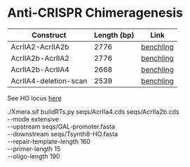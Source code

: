 # Anti-CRISPR Chimeragenesis


| Construct | Length (bp) | Link |
| --------- | ----------- | ---- |
| AcrIIA2-AcrIIA2b | 2776 | [benchling](https://benchling.com/s/seq-jQnwdnFpRApYpqCL6SLl?m=slm-KpvQKcjvuqFJGRQfMLUm) |
| AcrIIA2b-AcrIIA2 | 2776 | [benchling](https://benchling.com/s/seq-8R2tVWz0f1KbBus1obbL?m=slm-wOxhs5d2YrBRigocjJzP) |
| AcrIIA2b-AcrIIA4 | 2668 | [benchling](https://benchling.com/s/seq-jmDiSVMmQSIZvNU4WZox?m=slm-8oDPlbvbtke5rsSF3dvw) |
| AcrIIA4-deletion-scan | 2539 | [benchling](https://benchling.com/s/seq-4DlGBn1wo3uptGECPzN8?m=slm-FZpJ573JdKSTSq7CIxaZ) | 

See HO locus [here](https://benchling.com/s/seq-CAOyHSUOz6dnhy7o6HHB?m=slm-uYry081ZAM5nOQ45Sffn)


./Xmera.sif buildRTs.py seqs/AcrIIa4.cds seqs/AcrIIa2b.cds \
--mode extensive \
--upstream seqs/GAL-promoter.fasta \
--downstream seqs/Tsynth8-HO.fasta \
--repair-template-length 160 \
--primer-length 15 \
--oligo-length 190 